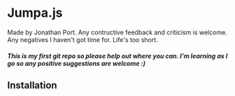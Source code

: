 # Jumpa.js

Made by Jonathan Port. Any contructive feedback and criticism is welcome. Any negatives I haven't got time for. Life's too short.

##### This is my first git repo so please help out where you can. I'm learning as I go so any positive suggestions are welcome :)

## Installation



